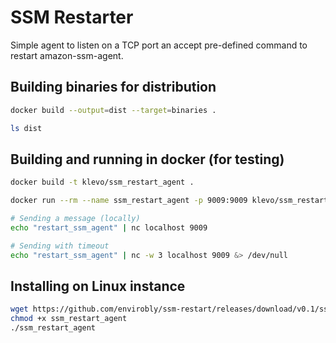 # SSM Restarter

Simple agent to listen on a TCP port an accept pre-defined command to restart amazon-ssm-agent.

## Building binaries for distribution

```sh
docker build --output=dist --target=binaries .

ls dist
```

## Building and running in docker (for testing)

```sh
docker build -t klevo/ssm_restart_agent .

docker run --rm --name ssm_restart_agent -p 9009:9009 klevo/ssm_restart_agent

# Sending a message (locally)
echo "restart_ssm_agent" | nc localhost 9009

# Sending with timeout
echo "restart_ssm_agent" | nc -w 3 localhost 9009 &> /dev/null
```

## Installing on Linux instance

```sh
wget https://github.com/envirobly/ssm-restart/releases/download/v0.1/ssm_restart_agent
chmod +x ssm_restart_agent
./ssm_restart_agent
```
